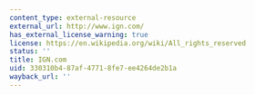 ```yaml
---
content_type: external-resource
external_url: http://www.ign.com/
has_external_license_warning: true
license: https://en.wikipedia.org/wiki/All_rights_reserved
status: ''
title: IGN.com
uid: 330310b4-87af-4771-8fe7-ee4264de2b1a
wayback_url: ''
---
```

